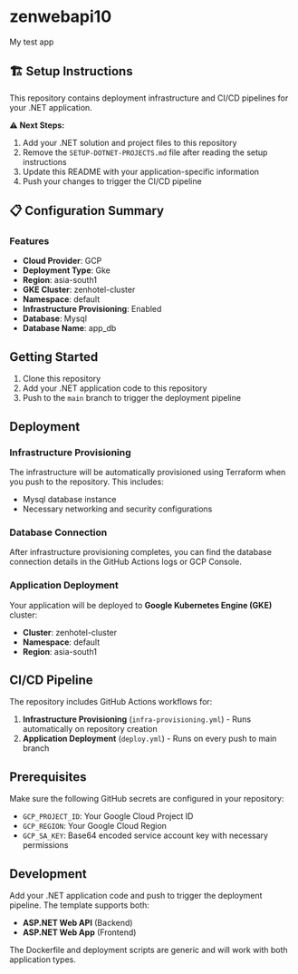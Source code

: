 # zenwebapi10

My test app

## 🏗️ Setup Instructions

This repository contains deployment infrastructure and CI/CD pipelines for your .NET application. 

**⚠️ Next Steps:**
1. Add your .NET solution and project files to this repository
2. Remove the `SETUP-DOTNET-PROJECTS.md` file after reading the setup instructions  
3. Update this README with your application-specific information
4. Push your changes to trigger the CI/CD pipeline

## 📋 Configuration Summary

### Features

- **Cloud Provider**: GCP
- **Deployment Type**: Gke
- **Region**: asia-south1
- **GKE Cluster**: zenhotel-cluster
- **Namespace**: default
- **Infrastructure Provisioning**: Enabled
- **Database**: Mysql
- **Database Name**: app_db

## Getting Started

1. Clone this repository
2. Add your .NET application code to this repository
3. Push to the `main` branch to trigger the deployment pipeline

## Deployment
### Infrastructure Provisioning

The infrastructure will be automatically provisioned using Terraform when you push to the repository. This includes:

- Mysql database instance
- Necessary networking and security configurations

### Database Connection

After infrastructure provisioning completes, you can find the database connection details in the GitHub Actions logs or GCP Console.

### Application Deployment
Your application will be deployed to **Google Kubernetes Engine (GKE)** cluster:
- **Cluster**: zenhotel-cluster
- **Namespace**: default
- **Region**: asia-south1

## CI/CD Pipeline

The repository includes GitHub Actions workflows for:
1. **Infrastructure Provisioning** (`infra-provisioning.yml`) - Runs automatically on repository creation
2. **Application Deployment** (`deploy.yml`) - Runs on every push to main branch

## Prerequisites

Make sure the following GitHub secrets are configured in your repository:

- `GCP_PROJECT_ID`: Your Google Cloud Project ID
- `GCP_REGION`: Your Google Cloud Region
- `GCP_SA_KEY`: Base64 encoded service account key with necessary permissions

## Development

Add your .NET application code and push to trigger the deployment pipeline. The template supports both:

- **ASP.NET Web API** (Backend)
- **ASP.NET Web App** (Frontend)

The Dockerfile and deployment scripts are generic and will work with both application types.
